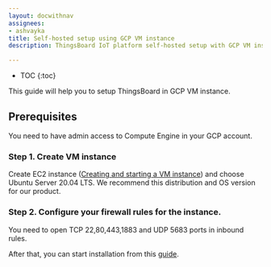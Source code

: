 ```yaml
---
layout: docwithnav
assignees:
- ashvayka
title: Self-hosted setup using GCP VM instance
description: ThingsBoard IoT platform self-hosted setup with GCP VM instance

---
```


* TOC
{:toc}

This guide will help you to setup ThingsBoard in GCP VM instance. 

## Prerequisites

You need to have admin access to Compute Engine in your GCP account.

### Step 1. Create VM instance

Create EC2 instance ([Creating and starting a VM instance](https://cloud.google.com/compute/docs/instances/create-start-instance)) and choose Ubuntu Server 20.04 LTS. We recommend this distribution and OS version for our product.

### Step 2. Configure your firewall rules for the instance.

You need to open TCP 22,80,443,1883 and UDP 5683 ports in inbound rules.


After that, you can start installation from this [guide](/docs/user-guide/install/ubuntu/).

